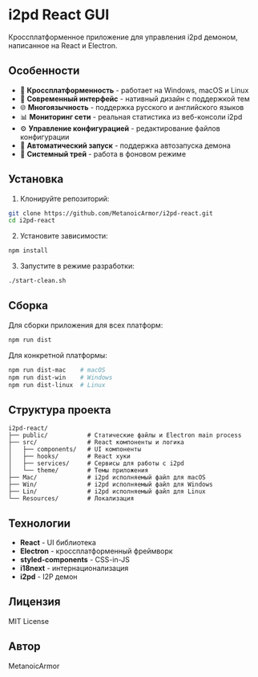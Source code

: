# i2pd React GUI

Кроссплатформенное приложение для управления i2pd демоном, написанное на React и Electron.

## Особенности

- 🚀 **Кроссплатформенность** - работает на Windows, macOS и Linux
- 🎨 **Современный интерфейс** - нативный дизайн с поддержкой тем
- 🌐 **Многоязычность** - поддержка русского и английского языков
- 📊 **Мониторинг сети** - реальная статистика из веб-консоли i2pd
- ⚙️ **Управление конфигурацией** - редактирование файлов конфигурации
- 🔄 **Автоматический запуск** - поддержка автозапуска демона
- 📱 **Системный трей** - работа в фоновом режиме

## Установка

1. Клонируйте репозиторий:
```bash
git clone https://github.com/MetanoicArmor/i2pd-react.git
cd i2pd-react
```

2. Установите зависимости:
```bash
npm install
```

3. Запустите в режиме разработки:
```bash
./start-clean.sh
```

## Сборка

Для сборки приложения для всех платформ:

```bash
npm run dist
```

Для конкретной платформы:
```bash
npm run dist-mac    # macOS
npm run dist-win    # Windows
npm run dist-linux  # Linux
```

## Структура проекта

```
i2pd-react/
├── public/           # Статические файлы и Electron main process
├── src/              # React компоненты и логика
│   ├── components/   # UI компоненты
│   ├── hooks/        # React хуки
│   ├── services/     # Сервисы для работы с i2pd
│   └── theme/        # Темы приложения
├── Mac/              # i2pd исполняемый файл для macOS
├── Win/              # i2pd исполняемый файл для Windows
├── Lin/              # i2pd исполняемый файл для Linux
└── Resources/        # Локализация
```

## Технологии

- **React** - UI библиотека
- **Electron** - кроссплатформенный фреймворк
- **styled-components** - CSS-in-JS
- **i18next** - интернационализация
- **i2pd** - I2P демон

## Лицензия

MIT License

## Автор

MetanoicArmor
